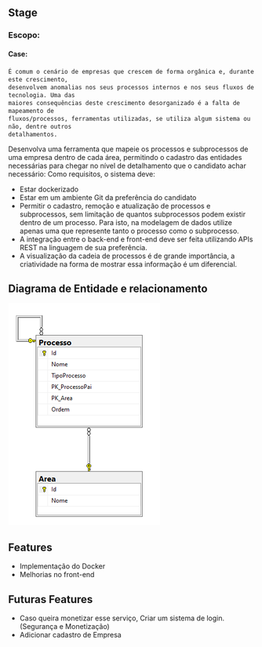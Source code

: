 ## Stage
### Escopo:
#### Case:
```
É comum o cenário de empresas que crescem de forma orgânica e, durante este crescimento, 
desenvolvem anomalias nos seus processos internos e nos seus fluxos de tecnologia. Uma das 
maiores consequências deste crescimento desorganizado é a falta de mapeamento de 
fluxos/processos, ferramentas utilizadas, se utiliza algum sistema ou não, dentre outros 
detalhamentos.
```

Desenvolva uma ferramenta que mapeie os processos e subprocessos de uma empresa dentro 
de cada área, permitindo o cadastro das entidades necessárias para chegar no nível de 
detalhamento que o candidato achar necessário:
Como requisitos, o sistema deve:
* Estar dockerizado
* Estar em um ambiente Git da preferência do candidato
* Permitir o cadastro, remoção e atualização de processos e subprocessos, sem 
limitação de quantos subprocessos podem existir dentro de um processo. Para isto, na 
modelagem de dados utilize apenas uma que represente tanto o processo como o 
subprocesso.
* A integração entre o back-end e front-end deve ser feita utilizando APIs REST na 
linguagem de sua preferência.
* A visualização da cadeia de processos é de grande importância, a criatividade na forma 
de mostrar essa informação é um diferencial.


## Diagrama de Entidade e relacionamento
![Alt text](image.png)

## Features

* Implementação do Docker
* Melhorias no front-end

## Futuras Features
* Caso queira monetizar esse serviço, Criar um sistema de login. (Segurança e Monetização)
* Adicionar cadastro de Empresa